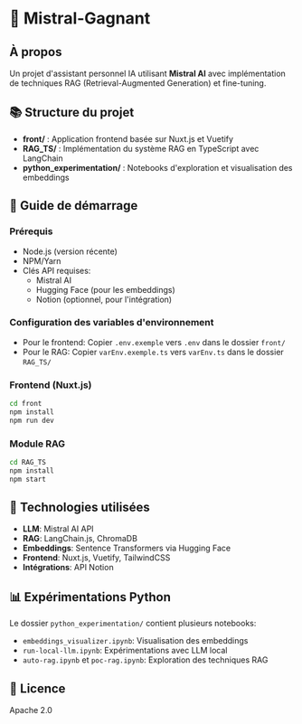 # 🧠 Mistral-Gagnant

## À propos
Un projet d'assistant personnel IA utilisant **Mistral AI** avec implémentation de techniques RAG (Retrieval-Augmented Generation) et fine-tuning.

## 📚 Structure du projet
- **front/** : Application frontend basée sur Nuxt.js et Vuetify
- **RAG_TS/** : Implémentation du système RAG en TypeScript avec LangChain
- **python_experimentation/** : Notebooks d'exploration et visualisation des embeddings

## 🚀 Guide de démarrage

### Prérequis
- Node.js (version récente)
- NPM/Yarn
- Clés API requises:
  - Mistral AI
  - Hugging Face (pour les embeddings)
  - Notion (optionnel, pour l'intégration)

### Configuration des variables d'environnement
- Pour le frontend: Copier `.env.exemple` vers `.env` dans le dossier `front/`
- Pour le RAG: Copier `varEnv.exemple.ts` vers `varEnv.ts` dans le dossier `RAG_TS/`

### Frontend (Nuxt.js)
```bash
cd front
npm install
npm run dev
```

### Module RAG
```bash
cd RAG_TS
npm install
npm start
```

## 🔧 Technologies utilisées
- **LLM**: Mistral AI API
- **RAG**: LangChain.js, ChromaDB
- **Embeddings**: Sentence Transformers via Hugging Face
- **Frontend**: Nuxt.js, Vuetify, TailwindCSS
- **Intégrations**: API Notion

## 📊 Expérimentations Python
Le dossier `python_experimentation/` contient plusieurs notebooks:
- `embeddings_visualizer.ipynb`: Visualisation des embeddings
- `run-local-llm.ipynb`: Expérimentations avec LLM local
- `auto-rag.ipynb` et `poc-rag.ipynb`: Exploration des techniques RAG

## 📝 Licence
Apache 2.0